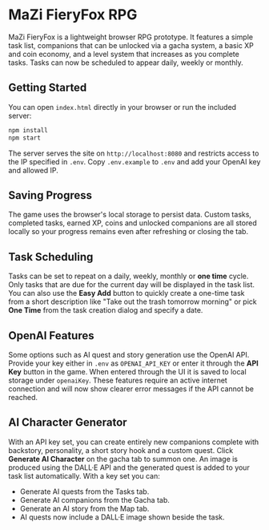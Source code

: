 # MaZi FieryFox RPG

MaZi FieryFox is a lightweight browser RPG prototype. It features a simple task list, companions that can be unlocked via a gacha system, a basic XP and coin economy, and a level system that increases as you complete tasks. Tasks can now be scheduled to appear daily, weekly or monthly.

## Getting Started

You can open `index.html` directly in your browser or run the included server:

```bash
npm install
npm start
```

The server serves the site on `http://localhost:8080` and restricts access to the IP specified in `.env`.
Copy `.env.example` to `.env` and add your OpenAI key and allowed IP.


## Saving Progress

The game uses the browser's local storage to persist data. Custom tasks, completed tasks, earned XP, coins and unlocked companions are all stored locally so your progress remains even after refreshing or closing the tab.

## Task Scheduling

Tasks can be set to repeat on a daily, weekly, monthly or **one time** cycle. Only tasks that are due for the current day will be displayed in the task list.
You can also use the **Easy Add** button to quickly create a one-time task from a short description like "Take out the trash tomorrow morning" or pick **One Time** from the task creation dialog and specify a date.

## OpenAI Features

Some options such as AI quest and story generation use the OpenAI API. Provide your key either in `.env` as `OPENAI_API_KEY` or enter it through the **API Key** button in the game. When entered through the UI it is saved to local storage under `openaiKey`. These features require an active internet connection and will now show clearer error messages if the API cannot be reached.
## AI Character Generator

With an API key set, you can create entirely new companions complete with backstory, personality, a short story hook and a custom quest. Click **Generate AI Character** on the gacha tab to summon one. An image is produced using the DALL·E API and the generated quest is added to your task list automatically.
With a key set you can:
- Generate AI quests from the Tasks tab.
- Generate AI companions from the Gacha tab.
- Generate an AI story from the Map tab.
- AI quests now include a DALL·E image shown beside the task.


